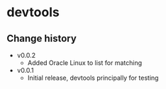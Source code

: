 devtools
========

Change history
--------------

* v0.0.2
    * Added Oracle Linux to list for matching
* v0.0.1
    * Initial release, devtools principally for testing
